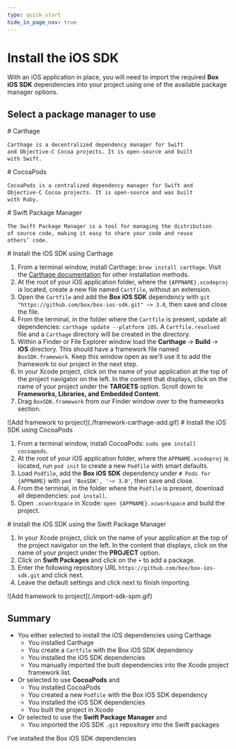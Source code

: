```yaml
---
type: quick-start
hide_in_page_nav: true
---
```


# Install the iOS SDK

With an iOS application in place, you will need to import the required **Box
iOS SDK** dependencies into your project using one of the available package
manager options.

## Select a package manager to use

<Grid columns='3'>
  <Choose option='ios.pm_type' value='carthage' color='blue'>
    # Carthage

    Carthage is a decentralized dependency manager for Swift
    and Objective-C Cocoa projects. It is open-source and built
    with Swift.
  </Choose>

  <Choose option='ios.pm_type' value='cocoapods' color='none'>
    # CocoaPods

    CocoaPods is a centralized dependency manager for Swift and
    Objective-C Cocoa projects. It is open-source and was built
    with Ruby.
  </Choose>

  <Choose option='ios.pm_type' value='swift' color='blue'>
    # Swift Package Manager

    The Swift Package Manager is a tool for managing the distribution
    of source code, making it easy to share your code and reuse
    others’ code.
  </Choose>
</Grid>

<Choice option='ios.pm_type' value='carthage' color='blue'>
  # Install the iOS SDK using Carthage

  1. From a terminal window, install Carthage: `brew install carthage`. Visit the [Carthage documentation][carthage-docs] for other installation methods.
  2. At the root of your iOS application folder, where the `{APPNAME}.xcodeproj` is located, create a new file named `Cartfile`, without an extension.
  3. Open the `Cartfile` and add the **Box iOS SDK** dependency with `git "https://github.com/box/box-ios-sdk.git" ~> 3.0`, then save and close the file.
  4. From the terminal, in the folder where the `Cartfile` is present, update all dependencies: `carthage update --platform iOS`. A `Cartfile.resolved` file and a `Carthage` directory will be created in the directory.
  5. Within a Finder or File Explorer window load the **Carthage** -> **Build** -> **iOS** directory. This should have a framework file named `BoxSDK.framework`. Keep this window open as we'll use it to add the framework to our project in the next step.
  6. In your Xcode project, click on the name of your application at the top of the project navigator on the left. In the content that displays, click on the name of your project under the **TARGETS** option. Scroll down to **Frameworks, Libraries, and Embedded Content**.
  7. Drag `BoxSDK.framework` from our Finder window over to the frameworks section.

  <ImageFrame center>
    ![Add framework to project](./framework-carthage-add.gif)
  </ImageFrame>

</Choice>

<Choice option='ios.pm_type' value='cocoapods' color='blue'>
  # Install the iOS SDK using CocoaPods

  1. From a terminal window, install CocoaPods: `sudo gem install cocoapods`.
  2. At the root of your iOS application folder, where the `APPNAME.xcodeproj` is located, run `pod init` to create a new `Podfile` with smart defaults.
  3. Load `Podfile`, add the **Box iOS SDK** dependency under `# Pods for {APPNAME}` with `pod 'BoxSDK', '~> 3.0'`, then save and close.
  4. From the terminal, in the folder where the `Podfile` is present, download all dependencies: `pod install`.
  5. Open `.xcworkspace` in Xcode: `open {APPNAME}.xcworkspace` and build the project.
</Choice>

<Choice option='ios.pm_type' value='swift' color='blue'>
  # Install the iOS SDK using the Swift Package Manager

  1. In your Xcode project, click on the name of your application at the top of the project navigator on the left. In the content that displays, click on the name of your project under the **PROJECT** option.
  2. Click on **Swift Packages** and click on the `+` to add a package.
  3. Enter the following repository URL `https://github.com/box/box-ios-sdk.git` and click next.
  4. Leave the default settings and click next to finish importing.

  <ImageFrame center>
    ![Add framework to project](./import-sdk-spm.gif)
  </ImageFrame>

</Choice>

## Summary

* You either selected to install the iOS dependencies using Carthage
    * You installed Carthage
    * You create a `Cartfile` with the Box iOS SDK dependency
    * You installed the iOS SDK dependencies
    * You manually imported the built dependencies into the Xcode project framework list.
* Or selected to use **CocoaPods** and
    * You installed CocoaPods
    * You created a new `Podfile` with the Box iOS SDK dependency
    * You installed the iOS SDK dependencies
    * You built the project in Xcode
* Or selected to use the **Swift Package Manager** and
    * You imported the iOS SDK `.git` repository into the Swift packages

<Observe option='ios.pm_type' value='carthage,cocoapods,swift'>
  <Next>I've installed the Box iOS SDK dependencies</Next>
</Observe>

[carthage-docs]: https://github.com/Carthage/Carthage#installing-carthage